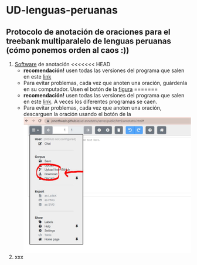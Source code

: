 # UD-lenguas-peruanas
## Protocolo de anotación de oraciones para el treebank multiparalelo de lenguas peruanas (cómo ponemos orden al caos :))
1. [Software](https://github.com/jonorthwash/ud-annotatrix) de anotación
<<<<<<< HEAD
    -   **recomendación!** usen todas las versiones del programa que salen en este [link](https://github.com/jonorthwash/ud-annotatrix#remote-static-files)
    -   Para evitar problemas, cada vez que anoten una oración, guárdenla en su computador. Usen el botón de la [figura](imagenes/download.JPG)
=======
    -   **recomendación!** usen todas las versiones del programa que salen en este [link](https://github.com/jonorthwash/ud-annotatrix#remote-static-files). A veces los diferentes programas se caen. 
    -   Para evitar problemas, cada vez que anoten una oración, descarguen la oración usando el botón de la ![figura](imagenes/download.JPG)
2. xxx
